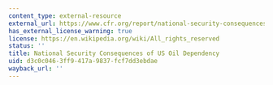 ```yaml
---
content_type: external-resource
external_url: https://www.cfr.org/report/national-security-consequences-us-oil-dependency
has_external_license_warning: true
license: https://en.wikipedia.org/wiki/All_rights_reserved
status: ''
title: National Security Consequences of US Oil Dependency
uid: d3c0c046-3ff9-417a-9837-fcf7dd3ebdae
wayback_url: ''
---
```

